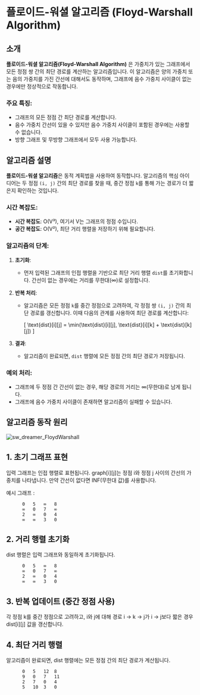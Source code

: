 # 플로이드-워셜 알고리즘 (Floyd-Warshall Algorithm)

## 소개

**플로이드-워셜 알고리즘(Floyd-Warshall Algorithm)** 은 가중치가 있는 그래프에서 모든 정점 쌍 간의 최단 경로를 계산하는 알고리즘입니다. 이 알고리즘은 양의 가중치 또는 음의 가중치를 가진 간선에 대해서도 동작하며, 그래프에 음수 가중치 사이클이 없는 경우에만 정상적으로 작동합니다.

### 주요 특징:
- 그래프의 모든 정점 간 최단 경로를 계산합니다.
- 음수 가중치 간선이 있을 수 있지만 음수 가중치 사이클이 포함된 경우에는 사용할 수 없습니다.
- 방향 그래프 및 무방향 그래프에서 모두 사용 가능합니다.

## 알고리즘 설명

**플로이드-워셜 알고리즘**은 동적 계획법을 사용하여 동작합니다. 알고리즘의 핵심 아이디어는 두 정점 `(i, j)` 간의 최단 경로를 찾을 때, 중간 정점 `k`를 통해 가는 경로가 더 짧은지 확인하는 것입니다.

### 시간 복잡도:
- **시간 복잡도**: O(V³), 여기서 V는 그래프의 정점 수입니다.
- **공간 복잡도**: O(V²), 최단 거리 행렬을 저장하기 위해 필요합니다.

### 알고리즘의 단계:

1. **초기화**:
   - 먼저 입력된 그래프의 인접 행렬을 기반으로 최단 거리 행렬 `dist`를 초기화합니다. 간선이 없는 경우에는 거리를 무한대(∞)로 설정합니다.
   
2. **반복 처리**:
   - 알고리즘은 모든 정점 `k`를 중간 정점으로 고려하여, 각 정점 쌍 `(i, j)` 간의 최단 경로를 갱신합니다. 이때 다음의 관계를 사용하여 최단 경로를 계산합니다:
   
     \[
     \text{dist}[i][j] = \min(\text{dist}[i][j], \text{dist}[i][k] + \text{dist}[k][j])
     \]

3. **결과**:
   - 알고리즘이 완료되면, `dist` 행렬에 모든 정점 간의 최단 경로가 저장됩니다.

### 예외 처리:
- 그래프에 두 정점 간 간선이 없는 경우, 해당 경로의 거리는 ∞(무한대)로 남게 됩니다.
- 그래프에 음수 가중치 사이클이 존재하면 알고리즘이 실패할 수 있습니다.



## 알고리즘 동작 원리

![sw_dreamer_FloydWarshall](https://github.com/user-attachments/assets/78d29950-97f7-4ad0-a147-783ce26ae0b7)

## 1. 초기 그래프 표현

입력 그래프는 인접 행렬로 표현됩니다. graph[i][j]는 정점 i와 정점 j 사이의 간선의 가중치를 나타냅니다. 만약 간선이 없다면 INF(무한대 값)를 사용합니다.

예시 그래프 :
```
      0   5   ∞   8
      ∞   0   7   ∞
      2   ∞   0   4
      ∞   ∞   3   0
```

## 2. 거리 행렬 초기화

dist 행렬은 입력 그래프와 동일하게 초기화됩니다.

```
      0   5   ∞   8
      ∞   0   7   ∞
      2   ∞   0   4
      ∞   ∞   3   0
```

## 3. 반복 업데이트 (중간 정점 사용)

각 정점 k를 중간 정점으로 고려하고, i와 j에 대해 경로 i → k → j가 i → j보다 짧은 경우 dist[i][j] 값을 갱신합니다.

## 4. 최단 거리 행렬

알고리즘이 완료되면, dist 행렬에는 모든 정점 간의 최단 경로가 계산됩니다.

```
      0   5   12  8
      9   0   7   11
      2   7   0   4
      5   10  3   0
```
